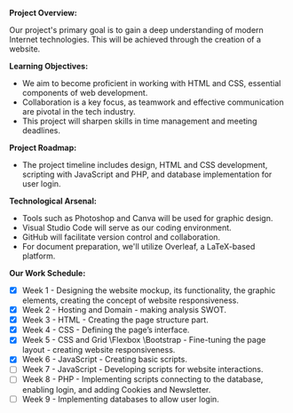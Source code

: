 **Project Overview:**

Our project's primary goal is to gain a deep understanding of modern Internet technologies. This will be achieved through the creation of a website.

**Learning Objectives:**
- We aim to become proficient in working with HTML and CSS, essential components of web development.
- Collaboration is a key focus, as teamwork and effective communication are pivotal in the tech industry.
- This project will sharpen skills in time management and meeting deadlines.
  
**Project Roadmap:**
- The project timeline includes design, HTML and CSS development, scripting with JavaScript and PHP, and database implementation for user login.

**Technological Arsenal:**
- Tools such as Photoshop and Canva will be used for graphic design.
- Visual Studio Code will serve as our coding environment.
- GitHub will facilitate version control and collaboration.
- For document preparation, we'll utilize Overleaf, a LaTeX-based platform.


**Our Work Schedule:**

- [x] Week 1 - Designing the website mockup, its functionality, the graphic elements, creating the concept of website responsiveness.
- [x] Week 2 - Hosting and Domain - making analysis SWOT.
- [x] Week 3 - HTML - Creating the page structure part.
- [x] Week 4 - CSS - Defining the page’s interface.
- [x] Week 5 - CSS and Grid \Flexbox \Bootstrap - Fine-tuning the page layout -  creating website responsiveness.
- [x] Week 6 - JavaScript - Creating basic scripts.
- [ ] Week 7 - JavaScript - Developing scripts for website interactions.
- [ ] Week 8 - PHP - Implementing scripts connecting to the database, enabling login, and adding Cookies and Newsletter.
- [ ] Week 9 - Implementing databases to allow user login.
